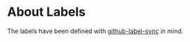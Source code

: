 # About Labels

The labels have been defined with [github-label-sync](https://github.com/Financial-Times/github-label-sync) 
in mind. 
